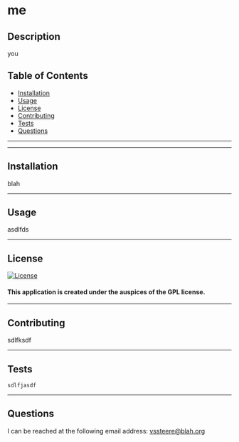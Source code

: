 
  # me
  ## Description 
  you
  ## Table of Contents
  * [Installation](#installation)
  * [Usage](#usage)
  * [License](#license)
  * [Contributing](#contributing)
  * [Tests](#tests)
  * [Questions](#questions)
  ---
  
  ---
  ## Installation 
  
  blah

  ---
  ## Usage
  
  asdlfds

  ---

  ## License
  [![License](https://img.shields.io/badge/license-GPL-blue.svg)](https://opensource.org/licenses/GPL)
  #### This application is created under the auspices of the GPL license.
  ---
  
  ## Contributing
  sdlfksdf

  ---

  ## Tests
   ```
  sdlfjasdf
  ```

  ---

  ## Questions
  I can be reached at the following email address: vssteere@blah.org
  
